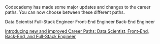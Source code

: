 Codecademy has made some major updates and changes to the career paths. You can now choose between these different paths.

Data Scientist
Full-Stack Engineer
Front-End Engineer
Back-End Engineer

[Introducing new and improved Career Paths: Data Scientist, Front-End, Back-End, and Full-Stack Engineer](https://news.codecademy.com/new-and-improved-career-paths/?utm_source=customer_io&utm_medium=email&utm_campaign=cp_pp_2020&utm_content=week_1_free)
